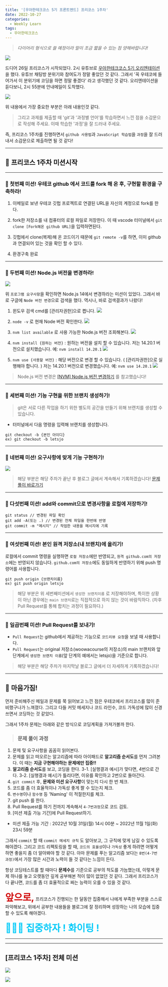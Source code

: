 ```yaml
---
title: '[우아한테크코스 5기 프론트엔드] 프리코스 1주차'
date: 2022-10-27
categories:
  - Weekly Learn
tags:
  - 우아한테크코스
---
```


> _다이어리 형식으로 쓸 예정이라 말이 조금 짧을 수 있는 점 양해바랍니다!_

![](https://velog.velcdn.com/images/gusdh2/post/03a663e4-00fc-4560-b143-52515a0a6868/image.png)

드디어 26일 프리코스가 시작되었다. 2시 유튜브로 <a href="https://www.youtube.com/watch?v=-2YBDN7UAoE/" target="_blank">우아한테크코스 5기 오리엔테이션</a>을 했다. 유튜브 채팅방 분위기와 참여도가 정말 좋았던 것 같다. 그래서 '꼭 우테코에 들어가서 이 분위기에 코딩을 하면 정말 좋겠다' 라고 생각했던 것 같다. 오리엔테이션을 듣다보니, 2시 55분에 안내메일이 도착했다.

![](https://velog.velcdn.com/images/gusdh2/post/2a8e3aa0-cb00-4127-9dbc-31968d479ee6/image.png)

위 내용에서 가장 중요한 부분은 아래 내용인것 같다.

> 그리고 과제를 제출할 때 'git’과 '과정별 언어’를 학습하면서 느낀 점을 소감문으로 작성해 주세요. 이때 학습한 '과정’을 잘 드러내 주세요.

즉, 프리코스 1주차를 진행하면서 `github 사용법`과 `JavaScript 학습법`을 `과정`을 잘 드러내서 소감문으로 제출하면 될 것 같다!

---

## 🥳 프리코스 1주차 미션시작

---

### 📝 첫번째 미션! 우테코 github 에서 코드를 fork 해 온 후, 구현할 환경을 구축하라!

1. 이메일로 보낸 우테코 깃헙 프로젝트로 연결된 URL을 자신의 계정으로 fork를 한다.

2. fork한 저장소를 내 컴퓨터의 로컬 파일로 저장한다. 이 때 vscode 터미널에서 `git clone [Fork해온 github URL]`을 입력하면된다.

3. 깃헙에서 clone(복제)해 온 코드이기 때문에 `git remote -v`를 하면, 이미 github과 연결되어 있는 것을 확인 할 수 있다.

4. 환경구축 완료

---

### 📝 두번째 미션! Node.js 버전을 변경하라!

![](https://velog.velcdn.com/images/gusdh2/post/db55a0e6-69a2-4780-9aa5-47974e35885a/image.png)

위 `프로그램 요구사항`을 확인하면 Node.js 14에서 변경하라는 미션이 있었다. 그래서 바로 구글에 `Node 버전 변경`으로 검색을 했다. 역시나, 바로 검색결과가 나왔다!

1. 윈도우 검색 cmd를 [관리자권한]으로 켭니다. ![](https://velog.velcdn.com/images/gusdh2/post/f4344347-9e9c-497e-9340-ed6adc1f2f08/image.png)

2. `node -v` 로 현재 Node 버전 확인한다. ![](https://velog.velcdn.com/images/gusdh2/post/1ab3d149-898d-4eab-904e-161221f946eb/image.png)

3. `nvm list available` 로 사용 가능한 Node.js 버전 조회해본다. ![](https://velog.velcdn.com/images/gusdh2/post/35ee83e9-d8cf-4f8a-a81b-ca585c82f736/image.png)

4. `nvm install {원하는 버전}` : 원하는 버전을 설치 할 수 있습니다. 저는 14.20.1 버전으로 설치했습니다. 예: `nvm install 14.20.1` ![](https://velog.velcdn.com/images/gusdh2/post/ff51d5bf-20a7-4209-b91e-1054d0954ca4/image.png)

5. `nvm use {사용할 버전}` : 해당 버전으로 변경 할 수 있습니다. ( [관리자권한]으로 실행해야 합니다. ) 저는 14.20.1 버전으로 변경했습니다. 예: `nvm use 14.20.1` ![](https://velog.velcdn.com/images/gusdh2/post/6a5b6e61-0f92-49dd-a950-3fd3fe7744f3/image.png)

> Node.js 버전 변경은 <a href="https://codepathfinder.com/entry/NVM-Nodejs-%EB%B2%84%EC%A0%84-%EB%B3%80%EA%B2%BD%ED%95%98%EA%B8%B0" target="_blank">[NVM] Node.js 버전 변경하기</a> 를 참고했습니다!

---

### 📝 세번째 미션! 기능 구현을 위한 브랜치 생성하기!

> git은 서로 다른 작업을 하기 위한 별도의 공간을 만들기 위해 브랜치를 생성할 수 있습니다.

- 터미널에서 다음 명령을 입력해 브랜치를 생성합니다.

```
git checkout -b {본인 아이디}
ex) git checkout -b letsjo
```

---

### 📝 네번째 미션! 요구사항에 맞게 기능 구현하기!

![](https://velog.velcdn.com/images/gusdh2/post/3b800504-f22d-4efa-bce0-800cff43a6f2/image.png)

> 해당 부분은 해당 주차가 끝난 후 블로그 글에서 계속해서 기록하겠습니다! <a href="https://velog.io/@gusdh2/%EC%9A%B0%ED%85%8C%EC%BD%94-5%EA%B8%B0-%ED%94%84%EB%A1%A0%ED%8A%B8%EC%97%94%EB%93%9C-%ED%94%84%EB%A6%AC%EC%BD%94%EC%8A%A4-1%EC%A3%BC%EC%B0%A8%EB%A5%BC-%EB%A7%88%EC%B9%98%EA%B3%A0" target="_blank">문제 풀이 바로가기</a>

---

### 📝 다섯번째 미션! add와 commit으로 변경사항을 로컬에 저장하기!

```
git status // 변경된 파일 확인
git add -A(또는 .) // 변경된 전체 파일을 한번에 반영
git commit -m "메시지" // 작업한 내용을 메시지에 기록
```

---

### 📝 여섯번째 미션! 본인 원격 저장소(내 브랜치)에 올리기!

로컬에서 commit 명령을 실행하면 `로컬 저장소`에만 반영되고, `원격 github.com의 저장소`에는 반영되지 않습니다. `github.com의 저장소`에도 동일하게 반영하기 위해 push 명령어를 사용합니다.

```
git push origin {브랜치이름}
ex) git push origin letsjo
```

> 해당 부분은 위 세번째미션에서 `생성한 브랜치이름` 로 저장해야하며, 특이한 상황이 아닌 경우에는 `main 브랜치`로는 직접적으로 하지 않는 것이 바람직하다. (차후 Pull Request를 통해 합치는 과정이 필요하다.)

---

### 📝 일곱번째 미션! Pull Request를 보내기!

- `Pull Request`는 github에서 제공하는 기능으로 `코드리뷰 요청`을 보낼 때 사용합니다.
- `Pull Request`는 original 저장소(woowacourse의 저장소)의 main 브랜치와 앞 단계에서 `생성한 브랜치 이름`(앞 단계의 예에서는 letsjo)을 기준으로 합니다.

> 해당 부분은 해당 주차가 마지막날 블로그 글에서 더 자세하게 기록하겠습니다!

---

## 🥸 마음가짐!

먼저 준비해주신 메일과 문제를 쭉 읽어보고 느낀 점은 우테코에서 프리코스를 많이 준비했구나가 느껴졌다. 그리고 다들 커밋 메세지나 코드 라인수, 코드 가독성에 많이 신경쓰면서 코딩하는 것 같았다.

그래서 1주차 문제는 아래와 같은 방식으로 코딩계획을 가져가볼까 한다.

> ### 문제 풀이 과정

1. 문제 및 요구사항을 꼼꼼히 읽어본다.
2. 문제를 읽고 떠오르는 알고리즘에 따라 아이패드로 **알고리즘 순서도**를 먼저 그려본다. 이 때는 **지금 구현해야하는 문제에만 집중!!**
3. **알고리즘 순서도**를 보고, 코딩을 한다. 3-1. [실행결과 예시]가 맞다면, 4번으로 간다. 3-2. [실행결과 예시]가 틀리다면, 이유를 확인하고 2번으로 돌아간다.
4. `git commit` 후, **문제와 미션 요구사항**이 맞는지 다시 한 번 체크.
5. 코드를 좀 더 효율적이나 가독성 좋게 짤 수 있는지 체크.
6. `변수명`이나 `함수명` 등 'Naming' 이 적절한지를 체크.
7. git push 를 한다.
8. Pull Request를 하기 전까지 계속해서 `4-7번과정`으로 코드 검토.
9. [미션 제출 가능 기간]에 Pull Request하기.

- 미션 제출 가능 기간 : 2022년 10월 31일(월) 14시 00분 ~ 2022년 11월 1일(화) 23시 59분

그래서 `commit` 할 때 `commit 메세지 규칙` 도 알아보고, 그 규칙에 맞게 남길 수 있도록 해야겠다. 그리고 코드 리펙토링을 할 때, `코드의 효율성`이나 `가독성` 좋게 하려면 어떻게 하면 좋을지 좀 더 알아봐야 할 것 같다. 아마 문제를 푸는 알고리즘 보다는 `8번(4-7번 과정)`에서 가장 많은 시간과 노력이 들 것 같다는 느낌이 든다.

항상 코딩테스트를 할 때마다 **문제수**를 기준으로 공부의 척도를 가늠했는데, 이렇게 문제 하나를 놓고 오랫동안 깊게 공부해본 적이 많이 없었던 것 같다. 그래서 프리코스가 다 끝나면, 코드를 좀 더 효율적으로 짜는 능력이 오를 수 있을 것 같다.

<span style="font-size:30px;font-weight:bold;color:#D10101">앞으로,</span> 프리코스가 진행되는 한 달동안 집중해서 나에게 부족한 부분을 스스로 파악해보고, 위에서 공부한 내용들을 블로그에 잘 정리하며 성장하는 나의 모습에 집중할 수 있도록 해야겠다.

<span style="font-size:30px;font-weight:bold;color:#00CBF9">👻👻👻 집중하자 ! 화이팅 !</span>

---

---

## [프리코스 1주차] 전체 미션

![](https://velog.velcdn.com/images/gusdh2/post/a1169f68-8ecb-4de9-81f0-7769fb020a33/image.png)

![](https://velog.velcdn.com/images/gusdh2/post/c97eab8c-dfea-4277-8e3c-bf01a722a550/image.png)
